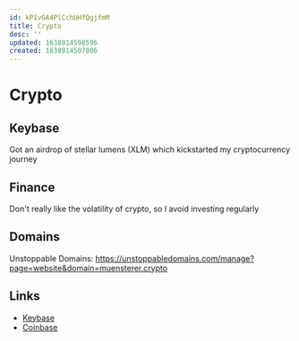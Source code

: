 ```yaml
---
id: kP1vGA4PlCchUHfQgjfmM
title: Crypto
desc: ''
updated: 1638914598596
created: 1638914507006
---
```

# Crypto

## Keybase

Got an airdrop of stellar lumens (XLM) which kickstarted my cryptocurrency journey

## Finance

Don't really like the volatility of crypto, so I avoid investing regularly 

## Domains

Unstoppable Domains: https://unstoppabledomains.com/manage?page=website&domain=muensterer.crypto

## Links
- [Keybase](https://keybase.io)
- [Coinbase](https://coinbase.com)